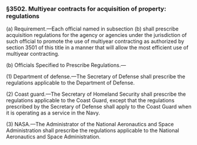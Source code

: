 ### §3502. Multiyear contracts for acquisition of property: regulations ###

(a) Requirement.—Each official named in subsection (b) shall prescribe acquisition regulations for the agency or agencies under the jurisdiction of such official to promote the use of multiyear contracting as authorized by section 3501 of this title in a manner that will allow the most efficient use of multiyear contracting.

(b) Officials Specified to Prescribe Regulations.—

(1) Department of defense.—The Secretary of Defense shall prescribe the regulations applicable to the Department of Defense.

(2) Coast guard.—The Secretary of Homeland Security shall prescribe the regulations applicable to the Coast Guard, except that the regulations prescribed by the Secretary of Defense shall apply to the Coast Guard when it is operating as a service in the Navy.

(3) NASA.—The Administrator of the National Aeronautics and Space Administration shall prescribe the regulations applicable to the National Aeronautics and Space Administration.